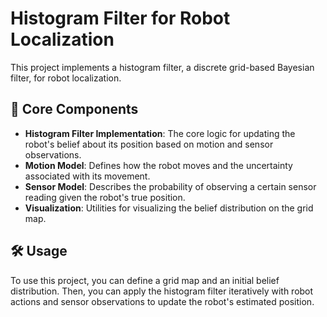 # Histogram Filter for Robot Localization

This project implements a histogram filter, a discrete grid-based Bayesian filter, for robot localization.

## 🚀 Core Components

*   **Histogram Filter Implementation**: The core logic for updating the robot's belief about its position based on motion and sensor observations.
*   **Motion Model**: Defines how the robot moves and the uncertainty associated with its movement.
*   **Sensor Model**: Describes the probability of observing a certain sensor reading given the robot's true position.
*   **Visualization**: Utilities for visualizing the belief distribution on the grid map.

## 🛠️ Usage

To use this project, you can define a grid map and an initial belief distribution. Then, you can apply the histogram filter iteratively with robot actions and sensor observations to update the robot's estimated position.
